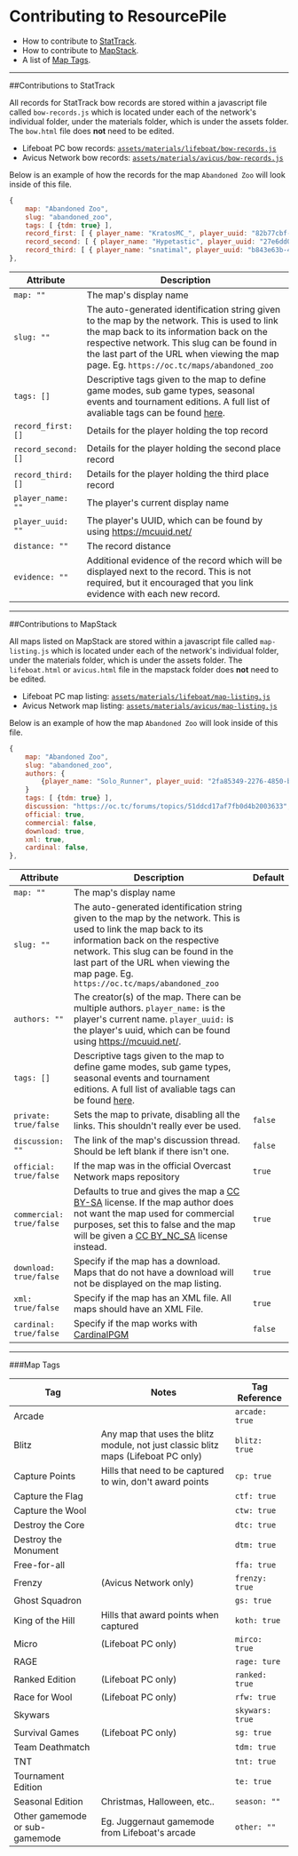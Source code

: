 # Contributing to ResourcePile
- How to contribute to [StatTrack](#contributions-to-stattrack).
- How to contribute to [MapStack](#contributions-to-mapstack).
- A list of [Map Tags](#map-tags).

-----

##Contributions to StatTrack

All records for StatTrack bow records are stored within a javascript file called `bow-records.js` which is located under each of the network's individual folder, under the materials folder, which is under the assets folder. The `bow.html` file does **not** need to be edited.

* Lifeboat PC bow records: [`assets/materials/lifeboat/bow-records.js`](https://github.com/MCResourcePile/MCResourcePile.github.io/blob/master/assets/materials/lifeboat/bow-records.js)
* Avicus Network bow records: [`assets/materials/avicus/bow-records.js`](https://github.com/MCResourcePile/MCResourcePile.github.io/blob/master/assets/materials/avicus/bow-records.js)

Below is an example of how the records for the map `Abandoned Zoo` will look inside of this file.
```js
{
    map: "Abandoned Zoo",
    slug: "abandoned_zoo",
    tags: [ {tdm: true} ],
    record_first: [ { player_name: "KratosMC_", player_uuid: "82b77cbf-8b1b-4902-8eb6-34b65dcefa43", distance: "81", evidence: ""} ],
    record_second: [ { player_name: "Hypetastic", player_uuid: "27e6dd0d-595a-4881-882d-cc35151d7d21", distance: "79", evidence: ""} ],
    record_third: [ { player_name: "snatimal", player_uuid: "b843e63b-4d8c-4606-b6da-08b3ed8534d1", distance: "63", evidence: ""} ],
},
```

|Attribute|Description|
|---|---|
|`map: ""`|The map's display name|
|`slug: ""`|The auto-generated identification string given to the map by the network. This is used to link the map back to its information back on the respective network. This slug can be found in the last part of the URL when viewing the map page. Eg. `https://oc.tc/maps/abandoned_zoo`|
|`tags: []`|Descriptive tags given to the map to define game modes, sub game types, seasonal events and tournament editions. A full list of avaliable tags can be found [here](#map-tags).|
|`record_first: []`|Details for the player holding the top record|
|`record_second: []`|Details for the player holding the second place record|
|`record_third: []`|Details for the player holding the third place record|
|`player_name: ""`|The player's current display name|
|`player_uuid: ""`|The player's UUID, which can be found by using https://mcuuid.net/|
|`distance: ""`|The record distance|
|`evidence: ""`|Additional evidence of the record which will be displayed next to the record. This is not required, but it encouraged that you link evidence with each new record.|

-----

##Contributions to MapStack

All maps listed on MapStack are stored within a javascript file called `map-listing.js` which is located under each of the network's individual folder, under the materials folder, which is under the assets folder. The `lifeboat.html` or `avicus.html` file in the mapstack folder does **not** need to be edited.

* Lifeboat PC map listing: [`assets/materials/lifeboat/map-listing.js`](https://github.com/MCResourcePile/MCResourcePile.github.io/blob/master/assets/materials/lifeboat/map-listing.js)
* Avicus Network map listing: [`assets/materials/avicus/map-listing.js`](https://github.com/MCResourcePile/MCResourcePile.github.io/blob/master/assets/materials/avicus/map-listing.js)

Below is an example of how the map `Abandoned Zoo` will look inside of this file.
```js
{
    map: "Abandoned Zoo",
    slug: "abandoned_zoo",
    authors: {
        {player_name: "Solo_Runner", player_uuid: "2fa85349-2276-4850-b7b5-d18c4f4c8376"}
    }
    tags: [ {tdm: true} ],
    discussion: "https://oc.tc/forums/topics/51ddcd17af7fb0d4b2003633",
    official: true,
    commercial: false,
    download: true,
    xml: true,
    cardinal: false,
},
```

|Attribute|Description|Default|
|---|---|---|
|`map: ""`|The map's display name|
|`slug: ""`|The auto-generated identification string given to the map by the network. This is used to link the map back to its information back on the respective network. This slug can be found in the last part of the URL when viewing the map page. Eg. `https://oc.tc/maps/abandoned_zoo`|
|`authors: ""`|The creator(s) of the map. There can be multiple authors. `player_name:` is the player's current name. `player_uuid:` is the player's uuid, which can be found using https://mcuuid.net/.|
|`tags: []`|Descriptive tags given to the map to define game modes, sub game types, seasonal events and tournament editions. A full list of avaliable tags can be found [here](#map-tags).|
|`private: true/false`|Sets the map to private, disabling all the links. This shouldn't really ever be used.|`false`|
|`discussion: ""`|The link of the map's discussion thread. Should be left blank if there isn't one.|`false`|
|`official: true/false`|If the map was in the official Overcast Network maps repository|`true`|
|`commercial: true/false`|Defaults to true and gives the map a [CC BY-SA](https://creativecommons.org/licenses/by-sa/3.0/legalcode) license. If the map author does not want the map used for commercial purposes, set this to false and the map will be given a [CC BY_NC_SA](https://creativecommons.org/licenses/by-nc-sa/3.0/legalcode) license instead. |`true`|
|`download: true/false`|Specify if the map has a download. Maps that do not have a download will not be displayed on the map listing.|`true`|
|`xml: true/false`|Specify if the map has an XML file. All maps should have an XML File.|`true`|
|`cardinal: true/false`|Specify if the map works with [CardinalPGM](https://github.com/twizmwazin/CardinalPGM)|`false`|

-----

###Map Tags

|Tag|Notes|Tag Reference|
|---|---|---|
Arcade || `arcade: true`   
Blitz | Any map that uses the blitz module, not just classic blitz maps (Lifeboat PC only) | `blitz: true`  
Capture Points | Hills that need to be captured to win, don't award points | `cp: true`  
Capture the Flag || `ctf: true`  
Capture the Wool || `ctw: true`  
Destroy the Core || `dtc: true`  
Destroy the Monument || `dtm: true`  
Free-for-all || `ffa: true`  
Frenzy | (Avicus Network only) | `frenzy: true`  
Ghost Squadron || `gs: true`  
King of the Hill | Hills that award points when captured | `koth: true`  
Micro | (Lifeboat PC only) | `mirco: true`  
RAGE || `rage: ture`  
Ranked Edition | (Lifeboat PC only) | `ranked: true`  
Race for Wool | (Lifeboat PC only) | `rfw: true`  
Skywars || `skywars: true`   
Survival Games | (Lifeboat PC only) | `sg: true`  
Team Deathmatch || `tdm: true`  
TNT || `tnt: true`
Tournament Edition || `te: true`  
Seasonal Edition | Christmas, Halloween, etc.. | `season: ""`  
Other gamemode or sub-gamemode | Eg. Juggernaut gamemode from Lifeboat's arcade | `other: ""`
